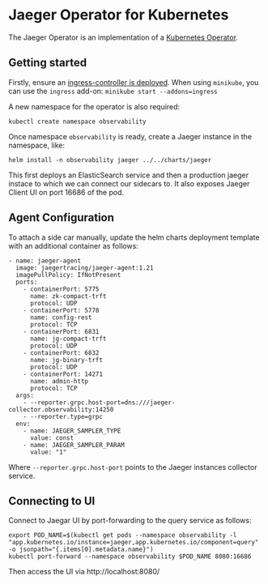 # Jaeger Operator for Kubernetes

The Jaeger Operator is an implementation of a [Kubernetes Operator](https://kubernetes.io/docs/concepts/extend-kubernetes/operator/).

## Getting started

Firstly, ensure an [ingress-controller is deployed](https://kubernetes.github.io/ingress-nginx/deploy/). When using `minikube`, you can use the `ingress` add-on: `minikube start --addons=ingress`

A new namespace for the operator is also required:
```
kubectl create namespace observability
```

Once namespace `observability` is ready, create a Jaeger instance in the namespace, like:

```
helm install -n observability jaeger ../../charts/jaeger 
```

This first deploys an ElasticSearch service and then a production jaeger instace to which we can connect our sidecars to. It also exposes Jaeger Client UI on port 16686 of the pod.

## Agent Configuration
To attach a side car manually, update the helm charts deployment template with an additional container as follows:

```
- name: jaeger-agent
  image: jaegertracing/jaeger-agent:1.21
  imagePullPolicy: IfNotPresent
  ports:
    - containerPort: 5775
      name: zk-compact-trft
      protocol: UDP
    - containerPort: 5778
      name: config-rest
      protocol: TCP
    - containerPort: 6831
      name: jg-compact-trft
      protocol: UDP
    - containerPort: 6832
      name: jg-binary-trft
      protocol: UDP
    - containerPort: 14271
      name: admin-http
      protocol: TCP
  args:
    - --reporter.grpc.host-port=dns:///jaeger-collector.observability:14250
    - --reporter.type=grpc
  env: 
    - name: JAEGER_SAMPLER_TYPE
      value: const
    - name: JAEGER_SAMPLER_PARAM
      value: "1"
```

Where `--reporter.grpc.host-port` points to the Jaeger instances collector service.

## Connecting to UI
Connect to Jaegar UI by port-forwarding to the query service as follows:

```
export POD_NAME=$(kubectl get pods --namespace observability -l "app.kubernetes.io/instance=jaeger,app.kubernetes.io/component=query" -o jsonpath="{.items[0].metadata.name}")
kubectl port-forward --namespace observability $POD_NAME 8080:16686
```
Then access the UI via http://localhost:8080/
